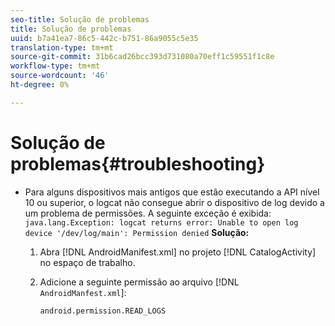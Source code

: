 ```yaml
---
seo-title: Solução de problemas
title: Solução de problemas
uuid: b7a41ea7-86c5-442c-b751-86a9055c5e35
translation-type: tm+mt
source-git-commit: 31b6cad26bcc393d731080a70eff1c59551f1c8e
workflow-type: tm+mt
source-wordcount: '46'
ht-degree: 0%

---
```



# Solução de problemas{#troubleshooting}

* Para alguns dispositivos mais antigos que estão executando a API nível 10 ou superior, o logcat não consegue abrir o dispositivo de log devido a um problema de permissões. A seguinte exceção é exibida: `java.lang.Exception: logcat returns error: Unable to open log device '/dev/log/main': Permission denied` **Solução:**

   1. Abra [!DNL AndroidManifest.xml] no projeto [!DNL CatalogActivity] no espaço de trabalho.

   1. Adicione a seguinte permissão ao arquivo [!DNL `AndroidManfest.xml`]:

      ```
      android.permission.READ_LOGS
      ```
